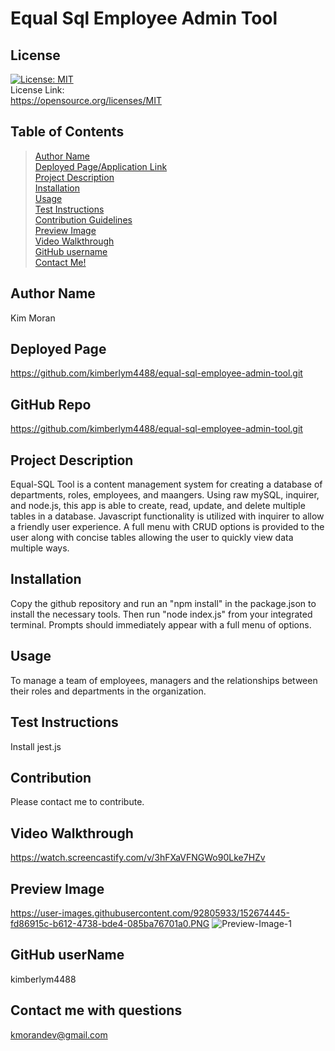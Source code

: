 
# Equal Sql Employee Admin Tool

## License
[![License: MIT](https://img.shields.io/badge/License-MIT-yellow.svg)](https://opensource.org/licenses/MIT)<br> License Link:<br>  https://opensource.org/licenses/MIT

## Table of Contents
>[Author Name](#author-name) <br>
>[Deployed Page/Application Link](#deployed-page) <br>
>[Project Description](#project-description)<br>
>[Installation](#installation)<br>
>[Usage](#usage)<br>
>[Test Instructions](#test-instructions)<br>
>[Contribution Guidelines](#contribution)<br>
>[Preview Image](#preview-image)<br>
>[Video Walkthrough](#video-walkthrough)<br>
>[GitHub username](#github-username)<br>
>[Contact Me!](#contact-me-with-questions)<br>

## Author Name
Kim Moran

## Deployed Page
https://github.com/kimberlym4488/equal-sql-employee-admin-tool.git

## GitHub Repo
https://github.com/kimberlym4488/equal-sql-employee-admin-tool.git

## Project Description
Equal-SQL Tool is a content management system for creating a database of departments, roles, employees, and maangers. Using raw mySQL, inquirer, and node.js, this app is able to create, read, update, and delete multiple tables in a database. Javascript functionality is utilized with inquirer to allow a friendly user experience. A full menu with CRUD options is provided to the user along with concise tables allowing the user to quickly view data multiple ways.

## Installation
Copy the github repository and run an "npm install" in the package.json to install the necessary tools. Then run "node index.js" from your integrated terminal. Prompts should immediately appear with a full menu of options.

## Usage
To manage a team of employees, managers and the relationships between their roles and departments in the organization.

## Test Instructions
Install jest.js

## Contribution
Please contact me to contribute.

## Video Walkthrough
 https://watch.screencastify.com/v/3hFXaVFNGWo90Lke7HZv

## Preview Image
https://user-images.githubusercontent.com/92805933/152674445-fd86915c-b612-4738-bde4-085ba76701a0.PNG
![Preview-Image-1](https://user-images.githubusercontent.com/92805933/152674445-fd86915c-b612-4738-bde4-085ba76701a0.PNG)

## GitHub userName
kimberlym4488

## Contact me with questions
kmorandev@gmail.com

